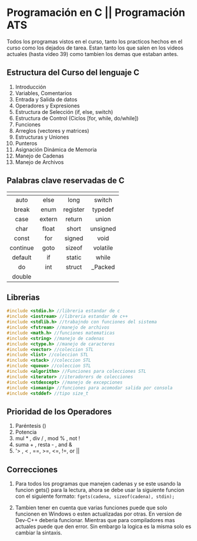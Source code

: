 # Programación en C || Programación ATS

Todos los programas vistos en el curso, tanto los practicos hechos en el curso como los dejados de tarea.
Estan tanto los que salen en los videos actuales (hasta video 39) como tambien los demas que estaban antes.

## Estructura del Curso del lenguaje C
1. Introducción
2. Variables, Comentarios
3. Entrada y Salida de datos
4. Operadores y Expresiones
5. Estructura de Selección (if, else, switch)
6. Estructura de Control (Ciclos [for, while, do/while])
7. Funciones
8. Arreglos (vectores y matrices)
9. Estructuras y Uniones
10. Punteros
11. Asignación Dinámica de Memoria
12. Manejo de Cadenas
13. Manejo de Archivos


## Palabras clave reservadas de C
| <!-- --> | <!-- --> | <!-- --> | <!-- --> |
| :------: | :------: | :------: | :------: |
|   auto   |   else   |   long   |  switch  |
|  break   |   enum   | register | typedef  |
|   case   |  extern  |  return  |  union   |
|   char   |  float   |  short   | unsigned |
|  const   |   for    |  signed  |   void   |
| continue |   goto   |  sizeof  | volatile |
| default  |    if    |  static  |  while   |
|    do    |   int    |  struct  | _Packed  |
|  double  |          |          |          |


## Librerias 
```c++
#include <stdio.h> //libreria estandar de c
#include <iostream> //libreria estandar de c++
#include <stdlib.h> //trabajndo con funciones del sistema
#include <fstream> //manejo de archivos
#include <math.h> //funciones matematicas
#include <string> //manejo de cadenas 
#include <ctype.h> //manejo de caracteres
#include <vector> //coleccion STL
#include <list> //coleccion STL
#include <stack> //coleccion STL
#include <queue> //coleccion STL
#include <algorithn> //Funciones para colecciones STL
#include <iterator> //iteradorers de colecciones
#include <stdexcept> //manejo de excepciones
#include <iomanip> //funciones para acomodar salida por consola
#include <stddef> //tipo size_t
```


## Prioridad de los Operadores
1. Paréntesis ()
2. Potencia
3. mul * , div / , mod % , not ! 
4. suma + , resta - , and & 
5. '> , < , ==, >=, <=, !=, or ||


## Correcciones

1. Para todos los programas que manejen cadenas y se este usando la funcion gets() para la lectura, ahora se debe usar la siguiente funcion con el siguiente formato:
`fgets(cadena, sizeof(cadena), stdin);`

2. Tambien tener en cuenta que varias funciones puede que solo funcionen en Windows o esten actualizadas por otras. En version de Dev-C++ deberia funcionar. Mientras que para compiladores mas actuales puede que den error. Sin embargo la logica es la misma solo es cambiar la sintaxis.